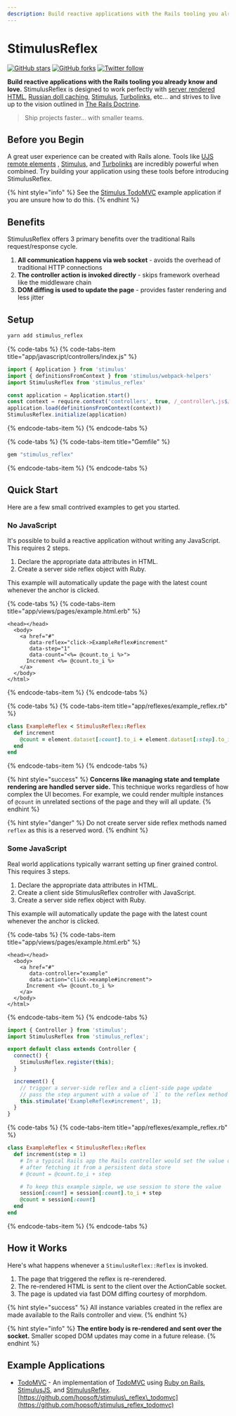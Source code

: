 ```yaml
---
description: Build reactive applications with the Rails tooling you already know and love.
---
```


# StimulusReflex

[![GitHub stars](https://img.shields.io/github/stars/hopsoft/stimulus_reflex?style=social)](https://github.com/hopsoft/stimulus_reflex) [![GitHub forks](https://img.shields.io/github/forks/hopsoft/stimulus_reflex?style=social)](https://github.com/hopsoft/stimulus_reflex) [![Twitter follow](https://img.shields.io/twitter/follow/hopsoft?style=social)](https://twitter.com/hopsoft)

**Build reactive applications with the Rails tooling you already know and love.** StimulusReflex is designed to work perfectly with [server rendered HTML](https://guides.rubyonrails.org/action_view_overview.html), [Russian doll caching](https://edgeguides.rubyonrails.org/caching_with_rails.html#russian-doll-caching), [Stimulus](https://stimulusjs.org/), [Turbolinks](https://www.youtube.com/watch?v=SWEts0rlezA), etc... and strives to live up to the vision outlined in [The Rails Doctrine](https://rubyonrails.org/doctrine/).

> Ship projects faster... with smaller teams.

## Before you Begin

A great user experience can be created with Rails alone. Tools like [UJS remote elements](https://guides.rubyonrails.org/working_with_javascript_in_rails.html#remote-elements) , [Stimulus](https://stimulusjs.org/), and [Turbolinks](https://github.com/turbolinks/turbolinks) are incredibly powerful when combined. Try building your application using these tools before introducing StimulusReflex.

{% hint style="info" %}
See the [Stimulus TodoMVC](https://github.com/hopsoft/stimulus_todomvc) example application if you are unsure how to do this.
{% endhint %}

## Benefits

StimulusReflex offers 3 primary benefits over the traditional Rails request/response cycle.

1. **All communication happens via web socket** - avoids the overhead of traditional HTTP connections
2. **The controller action is invoked directly** - skips framework overhead like the middleware chain
3. **DOM diffing is used to update the page** - provides faster rendering and less jitter

## Setup

```bash
yarn add stimulus_reflex
```

{% code-tabs %}
{% code-tabs-item title="app/javascript/controllers/index.js" %}
```javascript
import { Application } from 'stimulus'
import { definitionsFromContext } from 'stimulus/webpack-helpers'
import StimulusReflex from 'stimulus_reflex'

const application = Application.start()
const context = require.context('controllers', true, /_controller\.js$/)
application.load(definitionsFromContext(context))
StimulusReflex.initialize(application)
```
{% endcode-tabs-item %}
{% endcode-tabs %}

{% code-tabs %}
{% code-tabs-item title="Gemfile" %}
```ruby
gem "stimulus_reflex"
```
{% endcode-tabs-item %}
{% endcode-tabs %}

## Quick Start

Here are a few small contrived examples to get you started.

### No JavaScript

It's possible to build a reactive application without writing any JavaScript. This requires 2 steps.

1. Declare the appropriate data attributes in HTML.
2. Create a server side reflex object with Ruby.

This example will automatically update the page with the latest count whenever the anchor is clicked.

{% code-tabs %}
{% code-tabs-item title="app/views/pages/example.html.erb" %}
```text
<head></head>
  <body>
    <a href="#"
       data-reflex="click->ExampleReflex#increment"
       data-step="1"
       data-count="<%= @count.to_i %>">
      Increment <%= @count.to_i %>
    </a>
  </body>
</html>
```
{% endcode-tabs-item %}
{% endcode-tabs %}

{% code-tabs %}
{% code-tabs-item title="app/reflexes/example\_reflex.rb" %}
```ruby
class ExampleReflex < StimulusReflex::Reflex
  def increment
    @count = element.dataset[:count].to_i + element.dataset[:step].to_i
  end
end
```
{% endcode-tabs-item %}
{% endcode-tabs %}

{% hint style="success" %}
**Concerns like managing state and template rendering are handled server side.** This technique works regardless of how complex the UI becomes. For example, we could render multiple instances of `@count` in unrelated sections of the page and they will all update.
{% endhint %}

{% hint style="danger" %}
Do not create server side reflex methods named `reflex` as this is a reserved word.
{% endhint %}

### Some JavaScript

Real world applications typically warrant setting up finer grained control. This requires 3 steps.

1. Declare the appropriate data attributes in HTML.
2. Create a client side StimulusReflex controller with JavaScript.
3. Create a server side reflex object with Ruby.

This example will automatically update the page with the latest count whenever the anchor is clicked.

{% code-tabs %}
{% code-tabs-item title="app/views/pages/example.html.erb" %}
```text
<head></head>
  <body>
    <a href="#"
       data-controller="example"
       data-action="click->example#increment">
      Increment <%= @count.to_i %>
    </a>
  </body>
</html>
```
{% endcode-tabs-item %}
{% endcode-tabs %}

```javascript
import { Controller } from 'stimulus';
import StimulusReflex from 'stimulus_reflex';

export default class extends Controller {
  connect() {
    StimulusReflex.register(this);
  }

  increment() {
    // trigger a server-side reflex and a client-side page update
    // pass the step argument with a value of `1` to the reflex method
    this.stimulate('ExampleReflex#increment', 1);
  }
}
```

{% code-tabs %}
{% code-tabs-item title="app/reflexes/example\_reflex.rb" %}
```ruby
class ExampleReflex < StimulusReflex::Reflex
  def increment(step = 1)
    # In a typical Rails app the Rails controller would set the value of @count
    # after fetching it from a persistent data store
    # @count = @count.to_i + step

    # To keep this example simple, we use session to store the value
    session[:count] = session[:count].to_i + step
    @count = session[:count]
  end
end
```
{% endcode-tabs-item %}
{% endcode-tabs %}

## How it Works

Here's what happens whenever a `StimulusReflex::Reflex` is invoked.

1. The page that triggered the reflex is re-rerendered.
2. The re-rendered HTML is sent to the client over the ActionCable socket.
3. The page is updated via fast DOM diffing courtesy of morphdom.

{% hint style="success" %}
All instance variables created in the reflex are made available to the Rails controller and view.
{% endhint %}

{% hint style="info" %}
**The entire body is re-rendered and sent over the socket.** Smaller scoped DOM updates may come in a future release.
{% endhint %}

## Example Applications

* [TodoMVC](https://stimulus-reflex-todomvc.herokuapp.com) - An implementation of [TodoMVC](http://todomvc.com/) using [Ruby on Rails](https://rubyonrails.org/), [StimulusJS](https://stimulusjs.org/), and [StimulusReflex](https://github.com/hopsoft/stimulus_reflex). [https://github.com/hopsoft/stimulus\_reflex\_todomvc](https://github.com/hopsoft/stimulus_reflex_todomvc)

